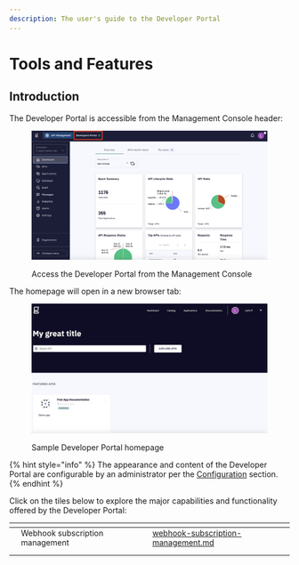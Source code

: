 ```yaml
---
description: The user's guide to the Developer Portal
---
```


# Tools and Features

## Introduction

The Developer Portal is accessible from the Management Console header:

<figure><img src="../../../.gitbook/assets/dev portal_access.png" alt=""><figcaption><p>Access the Developer Portal from the Management Console</p></figcaption></figure>

The homepage will open in a new browser tab:

<figure><img src="../../../.gitbook/assets/dev portal_home.png" alt=""><figcaption><p>Sample Developer Portal homepage</p></figcaption></figure>

{% hint style="info" %}
The appearance and content of the Developer Portal are configurable by an administrator per the [Configuration](../advanced-developer-portal-configuration/) section.
{% endhint %}

Click on the tiles below to explore the major capabilities and functionality offered by the Developer Portal:

<table data-view="cards"><thead><tr><th></th><th></th><th></th><th data-hidden data-card-target data-type="content-ref"></th></tr></thead><tbody><tr><td></td><td>Webhook subscription management</td><td></td><td><a href="webhook-subscription-management.md">webhook-subscription-management.md</a></td></tr><tr><td></td><td></td><td></td><td></td></tr><tr><td></td><td></td><td></td><td></td></tr></tbody></table>
